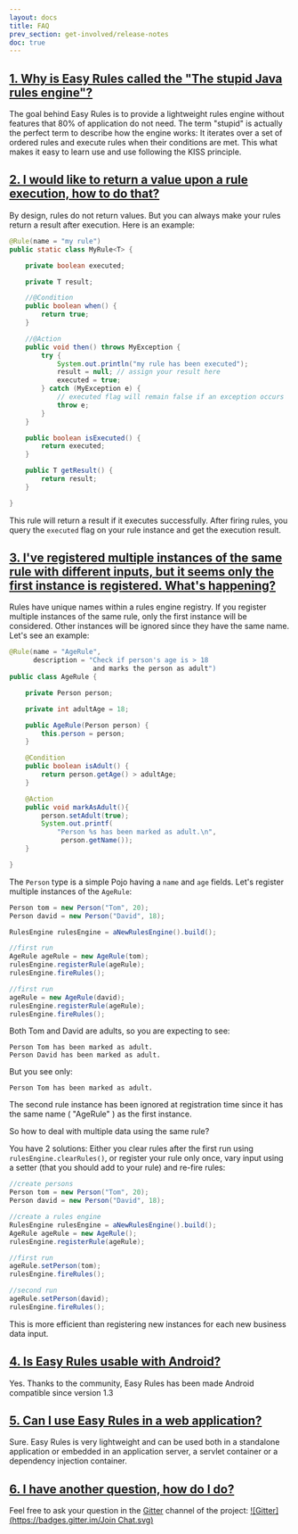 ```yaml
---
layout: docs
title: FAQ
prev_section: get-involved/release-notes
doc: true
---
```


## <a name="1"></a>[1. Why is Easy Rules called the "The stupid Java rules engine"?](#1)

The goal behind Easy Rules is to provide a lightweight rules engine without features that 80% of application 
do not need. The term "stupid" is actually the perfect term to describe how the engine works: It iterates
over a set of ordered rules and execute rules when their conditions are met. This what makes it easy to learn use and 
use following the KISS principle.

## <a name="2"></a>[2. I would like to return a value upon a rule execution, how to do that?](#2)

By design, rules do not return values. But you can always make your rules return a result after execution. Here is an example:

```java
@Rule(name = "my rule")
public static class MyRule<T> {

    private boolean executed;

    private T result;

    //@Condition
    public boolean when() {
        return true;
    }

    //@Action
    public void then() throws MyException {
        try {
            System.out.println("my rule has been executed");
            result = null; // assign your result here
            executed = true;
        } catch (MyException e) {
            // executed flag will remain false if an exception occurs
            throw e;
        }
    }

    public boolean isExecuted() {
        return executed;
    }

    public T getResult() {
        return result;
    }

}
```

This rule will return a result if it executes successfully. After firing rules, you query the `executed` flag on your
rule instance and get the execution result.

## <a name="3"></a>[3. I've registered multiple instances of the same rule with different inputs, but it seems only the first instance is registered. What's happening?](#3)

Rules have unique names within a rules engine registry. If you register multiple instances of the same rule, only the first instance will be considered.
Other instances will be ignored since they have the same name. Let's see an example:

```java
@Rule(name = "AgeRule",
      description = "Check if person's age is > 18
                     and marks the person as adult")
public class AgeRule {

    private Person person;

    private int adultAge = 18;

    public AgeRule(Person person) {
        this.person = person;
    }

    @Condition
    public boolean isAdult() {
        return person.getAge() > adultAge;
    }

    @Action
    public void markAsAdult(){
        person.setAdult(true);
        System.out.printf(
            "Person %s has been marked as adult.\n",
             person.getName());
    }

}
```

The `Person` type is a simple Pojo having a `name` and `age` fields. Let's register multiple instances of the `AgeRule`:

```java
Person tom = new Person("Tom", 20);
Person david = new Person("David", 18);

RulesEngine rulesEngine = aNewRulesEngine().build();

//first run
AgeRule ageRule = new AgeRule(tom);
rulesEngine.registerRule(ageRule);
rulesEngine.fireRules();

//first run
ageRule = new AgeRule(david);
rulesEngine.registerRule(ageRule);
rulesEngine.fireRules();
```

Both Tom and David are adults, so you are expecting to see:

```
Person Tom has been marked as adult.
Person David has been marked as adult.
```

But you see only:

```
Person Tom has been marked as adult.
```

The second rule instance has been ignored at registration time since it has the same name ( "AgeRule" ) as the first instance.

So how to deal with multiple data using the same rule?

You have 2 solutions: Either you clear rules after the first run using `rulesEngine.clearRules()`, or register your rule only once,
 vary input using a setter (that you should add to your rule) and re-fire rules:

```java
//create persons
Person tom = new Person("Tom", 20);
Person david = new Person("David", 18);

//create a rules engine
RulesEngine rulesEngine = aNewRulesEngine().build();
AgeRule ageRule = new AgeRule();
rulesEngine.registerRule(ageRule);

//first run
ageRule.setPerson(tom);
rulesEngine.fireRules();

//second run
ageRule.setPerson(david);
rulesEngine.fireRules();
```

This is more efficient than registering new instances for each new business data input.

## <a name="4"></a>[4. Is Easy Rules usable with Android?](#4)

Yes. Thanks to the community, Easy Rules has been made Android compatible since version 1.3

## <a name="5"></a>[5. Can I use Easy Rules in a web application?](#5)

Sure. Easy Rules is very lightweight and can be used both in a standalone application or embedded in an application server,
a servlet container or a dependency injection container.

## <a name="6"></a>[6. I have another question, how do I do?](#6)

Feel free to ask your question in the [Gitter](https://gitter.im/benas/easy-rules) channel of the project: [![Gitter](https://badges.gitter.im/Join Chat.svg)](https://gitter.im/benas/easy-rules?utm_source=badge&utm_medium=badge&utm_campaign=pr-badge&utm_content=badge)